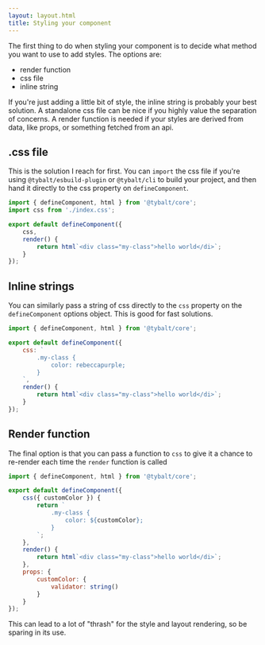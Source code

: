 ```yaml
---
layout: layout.html
title: Styling your component
---
```


The first thing to do when styling your component is to decide what method you want to use to add styles. The options are:

- render function
- css file
- inline string

If you're just adding a little bit of style, the inline string is probably your best solution. A standalone css file can be nice if you highly value the separation of concerns. A render function is needed if your styles are derived from data, like props, or something fetched from an api.

## .css file

This is the solution I reach for first. You can `import` the css file if you're using `@tybalt/esbuild-plugin` or `@tybalt/cli` to build your project, and then hand it directly to the css property on `defineComponent`.

```js
import { defineComponent, html } from '@tybalt/core';
import css from './index.css';

export default defineComponent({
    css,
    render() {
        return html`<div class="my-class">hello world</di>`;
    }
});
```

## Inline strings

You can similarly pass a string of css directly to the `css` property on the `defineComponent` options object. This is good for fast solutions.

```js
import { defineComponent, html } from '@tybalt/core';

export default defineComponent({
    css: `
        .my-class {
            color: rebeccapurple;
        }
    `,
    render() {
        return html`<div class="my-class">hello world</di>`;
    }
});
```

## Render function

The final option is that you can pass a function to `css` to give it a chance to re-render each time the `render` function is called

```js
import { defineComponent, html } from '@tybalt/core';

export default defineComponent({
    css({ customColor }) {
        return `
            .my-class {
                color: ${customColor};
            }
        `;
    },
    render() {
        return html`<div class="my-class">hello world</di>`;
    },
    props: {
        customColor: {
            validator: string()
        }
    }
});
```

This can lead to a lot of "thrash" for the style and layout rendering, so be sparing in its use.